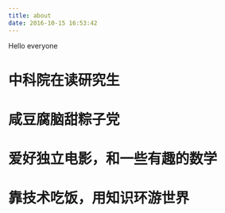 ```yaml
---
title: about
date: 2016-10-15 16:53:42
---
```

Hello everyone 

# 中科院在读研究生

# 咸豆腐脑甜粽子党

# 爱好独立电影，和一些有趣的数学

# 靠技术吃饭，用知识环游世界